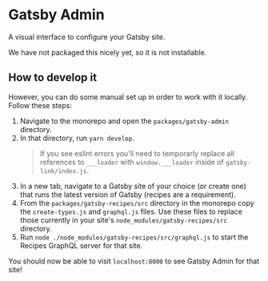 # Gatsby Admin

A visual interface to configure your Gatsby site.

We have not packaged this nicely yet, so it is not installable.

## How to develop it

However, you can do some manual set up in order to work with it locally. Follow these steps:

1. Navigate to the monorepo and open the `packages/gatsby-admin` directory.
2. In that directory, run `yarn develop`.
   > If you see eslint errors you'll need to temporarly replace all references to `___loader` with `window.___loader` inside of `gatsby-link/index.js`.
3. In a new tab, navigate to a Gatsby site of your choice (or create one) that runs the latest version of Gatsby (recipes are a requirement).
4. From the `packages/gatsby-recipes/src` directory in the monorepo copy the `create-types.js` and `graphql.js` files. Use these files to replace those currently in your site's `node_modules/gatsby-recipes/src` directory.
5. Run `node ./node_modules/gatsby-recipes/src/graphql.js` to start the Recipes GraphQL server for that site.

You should now be able to visit `localhost:8000` to see Gatsby Admin for that site!

